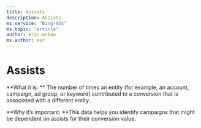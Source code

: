 ```yaml
---
title: Assists
description: Assists
ms.service: "Bing-Ads"
ms.topic: "article"
author: eric-urban
ms.author: eur
---
```


# Assists

**What it is: **    The number of times an entity (for example, an account, campaign, ad group, or keyword) contributed to a conversion that is associated with a different entity.

**Why it’s important: **This data helps you identify campaigns that might be dependent on assists for their conversion value.


